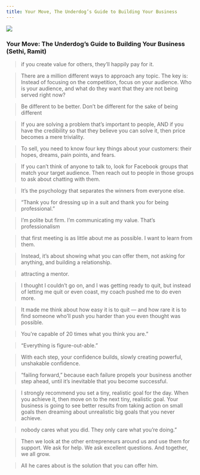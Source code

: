 ```yaml
---
title: Your Move, The Underdog’s Guide to Building Your Business
---
```


![](https://i.gr-assets.com/images/S/compressed.photo.goodreads.com/books/1495487317l/35202699._SY475_.jpg)

### Your Move: The Underdog’s Guide to Building Your Business (Sethi, Ramit)

> if you create value for others, they’ll happily pay for it.

> There are a million different ways to approach any topic. The key is: Instead of focusing on the competition, focus on your audience. Who is your audience, and what do they want that they are not being served right now?

> Be different to be better. Don’t be different for the sake of being different

> If you are solving a problem that’s important to people, AND if you have the credibility so that they believe you can solve it, then price becomes a mere triviality.

> To sell, you need to know four key things about your customers: their hopes, dreams, pain points, and fears.

> If you can’t think of anyone to talk to, look for Facebook groups that match your target audience. Then reach out to people in those groups to ask about chatting with them.

> It’s the psychology that separates the winners from everyone else.

> “Thank you for dressing up in a suit and thank you for being professional.”

> I’m polite but firm. I’m communicating my value. That’s professionalism

> that first meeting is as little about me as possible. I want to learn from them.

> Instead, it’s about showing what you can offer them, not asking for anything, and building a relationship.

> attracting a mentor.

> I thought I couldn’t go on, and I was getting ready to quit, but instead of letting me quit or even coast, my coach pushed me to do even more.

> It made me think about how easy it is to quit — and how rare it is to find someone who’ll push you harder than you even thought was possible.

> You're capable of 20 times what you think you are.”

> “Everything is figure-out-able.”

> With each step, your confidence builds, slowly creating powerful, unshakable confidence.

> “failing forward,” because each failure propels your business another step ahead, until it’s inevitable that you become successful.

> I strongly recommend you set a tiny, realistic goal for the day. When you achieve it, then move on to the next tiny, realistic goal. Your business is going to see better results from taking action on small goals then dreaming about unrealistic big goals that you never achieve.

> nobody cares what you did. They only care what you’re doing.”

> Then we look at the other entrepreneurs around us and use them for support. We ask for help. We ask excellent questions. And together, we all grow.

> All he cares about is the solution that you can offer him.
